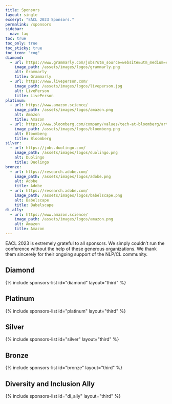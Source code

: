 ```yaml
---
title: Sponsors
layout: single
excerpt: "EACL 2023 Sponsors."
permalink: /sponsors
sidebar:
  nav: faq
toc: true
toc_only: true
toc_sticky: true
toc_icon: "cog"
diamond:
  - url: https://www.grammarly.com/jobs?utm_source=website&utm_medium=conference_rm&utm_campaign=eacl2023_website 
    image_path: /assets/images/logos/grammarly.png
    alt: Grammarly
    title: Grammarly
  - url: https://www.liveperson.com/ 
    image_path: /assets/images/logos/liveperson.jpg
    alt: LivePerson
    title: LivePerson
platinum:
  - url: https://www.amazon.science/
    image_path: /assets/images/logos/amazon.png
    alt: Amazon
    title: Amazon
  - url: https://www.bloomberg.com/company/values/tech-at-bloomberg/artificial-intelligence-ai/
    image_path: /assets/images/logos/bloomberg.png
    alt: Bloomberg
    title: Bloomberg
silver:
  - url: https://jobs.duolingo.com/ 
    image_path: /assets/images/logos/duolingo.png
    alt: Duolingo
    title: Duolingo
bronze:
  - url: https://research.adobe.com/
    image_path: /assets/images/logos/adobe.png
    alt: Adobe
    title: Adobe
  - url: https://research.adobe.com/
    image_path: /assets/images/logos/babelscape.png
    alt: Babelscape
    title: Babelscape
di_ally:
  - url: https://www.amazon.science/
    image_path: /assets/images/logos/amazon.png
    alt: Amazon
    title: Amazon
---
```


EACL 2023 is extremely grateful to all sponsors. We simply couldn’t run the conference without the help of these generous organizations. We thank them sincerely for their ongoing support of the NLP/CL community.

<style>
.sponsors-list { justify-content: flex-start; }
.sponsors-list > a {
  display: flex;
  flex-direction: row;
  justify-content: center;
  background-color: #fff;
  border: 1px solid #d3d3d3;
  border-radius: 5px;
  align-items: center;
  margin: 0.2em;
  padding: 0.5em;
  text-align: center;
}
.sponsors-list a { text-decoration: none; }
.sponsors-list > a > .dummy-padding { margin-top: 100%; }
.sponsors-list > a > img { margin: 0; }
.sponsors-list > a:hover { box-shadow: 0 0 10px #00000044; }
.sponsors-list > a:hover > img { box-shadow: none !important; }
</style>

## Diamond

{% include sponsors-list id="diamond" layout="third" %}

## Platinum

{% include sponsors-list id="platinum" layout="third" %}

## Silver

{% include sponsors-list id="silver" layout="third" %}

## Bronze

{% include sponsors-list id="bronze" layout="third" %}

## Diversity and Inclusion Ally

{% include sponsors-list id="di_ally" layout="third" %}